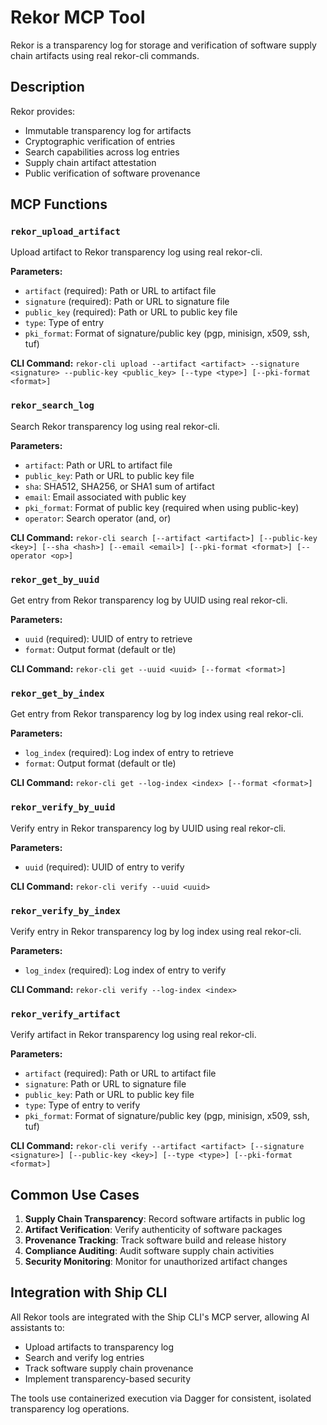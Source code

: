 # Rekor MCP Tool

Rekor is a transparency log for storage and verification of software supply chain artifacts using real rekor-cli commands.

## Description

Rekor provides:
- Immutable transparency log for artifacts
- Cryptographic verification of entries
- Search capabilities across log entries
- Supply chain artifact attestation
- Public verification of software provenance

## MCP Functions

### `rekor_upload_artifact`
Upload artifact to Rekor transparency log using real rekor-cli.

**Parameters:**
- `artifact` (required): Path or URL to artifact file
- `signature` (required): Path or URL to signature file
- `public_key` (required): Path or URL to public key file
- `type`: Type of entry
- `pki_format`: Format of signature/public key (pgp, minisign, x509, ssh, tuf)

**CLI Command:** `rekor-cli upload --artifact <artifact> --signature <signature> --public-key <public_key> [--type <type>] [--pki-format <format>]`

### `rekor_search_log`
Search Rekor transparency log using real rekor-cli.

**Parameters:**
- `artifact`: Path or URL to artifact file
- `public_key`: Path or URL to public key file
- `sha`: SHA512, SHA256, or SHA1 sum of artifact
- `email`: Email associated with public key
- `pki_format`: Format of public key (required when using public-key)
- `operator`: Search operator (and, or)

**CLI Command:** `rekor-cli search [--artifact <artifact>] [--public-key <key>] [--sha <hash>] [--email <email>] [--pki-format <format>] [--operator <op>]`

### `rekor_get_by_uuid`
Get entry from Rekor transparency log by UUID using real rekor-cli.

**Parameters:**
- `uuid` (required): UUID of entry to retrieve
- `format`: Output format (default or tle)

**CLI Command:** `rekor-cli get --uuid <uuid> [--format <format>]`

### `rekor_get_by_index`
Get entry from Rekor transparency log by log index using real rekor-cli.

**Parameters:**
- `log_index` (required): Log index of entry to retrieve
- `format`: Output format (default or tle)

**CLI Command:** `rekor-cli get --log-index <index> [--format <format>]`

### `rekor_verify_by_uuid`
Verify entry in Rekor transparency log by UUID using real rekor-cli.

**Parameters:**
- `uuid` (required): UUID of entry to verify

**CLI Command:** `rekor-cli verify --uuid <uuid>`

### `rekor_verify_by_index`
Verify entry in Rekor transparency log by log index using real rekor-cli.

**Parameters:**
- `log_index` (required): Log index of entry to verify

**CLI Command:** `rekor-cli verify --log-index <index>`

### `rekor_verify_artifact`
Verify artifact in Rekor transparency log using real rekor-cli.

**Parameters:**
- `artifact` (required): Path or URL to artifact file
- `signature`: Path or URL to signature file
- `public_key`: Path or URL to public key file
- `type`: Type of entry to verify
- `pki_format`: Format of signature/public key (pgp, minisign, x509, ssh, tuf)

**CLI Command:** `rekor-cli verify --artifact <artifact> [--signature <signature>] [--public-key <key>] [--type <type>] [--pki-format <format>]`

## Common Use Cases

1. **Supply Chain Transparency**: Record software artifacts in public log
2. **Artifact Verification**: Verify authenticity of software packages
3. **Provenance Tracking**: Track software build and release history
4. **Compliance Auditing**: Audit software supply chain activities
5. **Security Monitoring**: Monitor for unauthorized artifact changes

## Integration with Ship CLI

All Rekor tools are integrated with the Ship CLI's MCP server, allowing AI assistants to:
- Upload artifacts to transparency log
- Search and verify log entries
- Track software supply chain provenance
- Implement transparency-based security

The tools use containerized execution via Dagger for consistent, isolated transparency log operations.